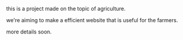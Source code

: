 this is a project made on the topic of agriculture.

we're aiming to make a efficient website that is useful for the farmers.

more details soon.
